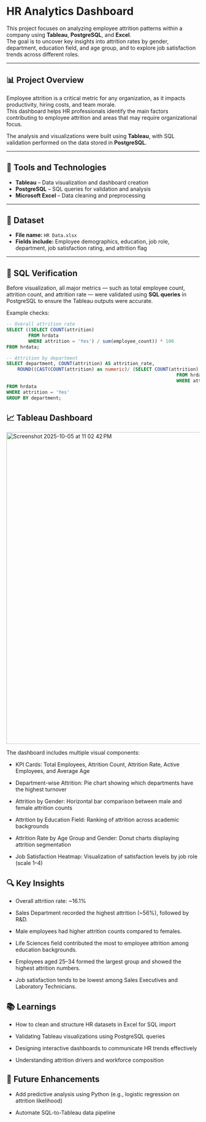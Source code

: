 # HR Analytics Dashboard

This project focuses on analyzing employee attrition patterns within a company using **Tableau**, **PostgreSQL**, and **Excel**.  
The goal is to uncover key insights into attrition rates by gender, department, education field, and age group, and to explore job satisfaction trends across different roles.

---

## 📊 Project Overview

Employee attrition is a critical metric for any organization, as it impacts productivity, hiring costs, and team morale.  
This dashboard helps HR professionals identify the main factors contributing to employee attrition and areas that may require organizational focus.

The analysis and visualizations were built using **Tableau**, with SQL validation performed on the data stored in **PostgreSQL**.

---

## 🧰 Tools and Technologies

- **Tableau** – Data visualization and dashboard creation  
- **PostgreSQL** – SQL queries for validation and analysis  
- **Microsoft Excel** – Data cleaning and preprocessing  

---

## 📁 Dataset

- **File name:** `HR Data.xlsx`  
- **Fields include:** Employee demographics, education, job role, department, job satisfaction rating, and attrition flag  

---

## 🧮 SQL Verification

Before visualization, all major metrics — such as total employee count, attrition count, and attrition rate — were validated using **SQL queries** in PostgreSQL to ensure the Tableau outputs were accurate.

Example checks:
```sql
-- Overall attrition rate
SELECT ((SELECT COUNT(attrition) 
		FROM hrdata
		WHERE attrition = 'Yes') / sum(employee_count)) * 100
FROM hrdata;

-- Attrition by department
SELECT department, COUNT(attrition) AS attrition_rate, 
	ROUND((CAST(COUNT(attrition) as numeric)/ (SELECT COUNT(attrition) 
								                              FROM hrdata
								                              WHERE attrition = 'Yes'))*100, 2) AS attrition_percentage
FROM hrdata
WHERE attrition = 'Yes'
GROUP BY department;
```

## 📈 Tableau Dashboard
<img width="1447" height="813" alt="Screenshot 2025-10-05 at 11 02 42 PM" src="https://github.com/user-attachments/assets/6af4f2d5-5a7d-4e59-a48c-5ed1b6ee9a28" />

The dashboard includes multiple visual components:

- KPI Cards: Total Employees, Attrition Count, Attrition Rate, Active Employees, and Average Age

- Department-wise Attrition: Pie chart showing which departments have the highest turnover

- Attrition by Gender: Horizontal bar comparison between male and female attrition counts

- Attrition by Education Field: Ranking of attrition across academic backgrounds

- Attrition Rate by Age Group and Gender: Donut charts displaying attrition segmentation

- Job Satisfaction Heatmap: Visualization of satisfaction levels by job role (scale 1–4)

## 🔍 Key Insights

- Overall attrition rate: ~16.1%

- Sales Department recorded the highest attrition (~56%), followed by R&D.

- Male employees had higher attrition counts compared to females.

- Life Sciences field contributed the most to employee attrition among education backgrounds.

- Employees aged 25–34 formed the largest group and showed the highest attrition numbers.

- Job satisfaction tends to be lowest among Sales Executives and Laboratory Technicians.

## 📚 Learnings

- How to clean and structure HR datasets in Excel for SQL import

- Validating Tableau visualizations using PostgreSQL queries

- Designing interactive dashboards to communicate HR trends effectively

- Understanding attrition drivers and workforce composition

## 🧠 Future Enhancements

- Add predictive analysis using Python (e.g., logistic regression on attrition likelihood)

- Automate SQL-to-Tableau data pipeline
